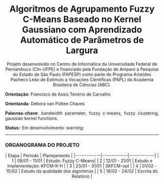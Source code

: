 <h1 align="center"> Algoritmos de Agrupamento Fuzzy C-Means Baseado no Kernel Gaussiano com Aprendizado Automático de Parâmetros de Largura </h1>

<p align="center"> Projeto desenvolvido no Centro de Informática da Universidade Federal de Pernambuco (CIn-UFPE) e financiado pela Fundação de Amparo à Pesquisa do Estado de São Paulo (FAPESP) como parte do Programa Aristides Pacheco Leão de Estímulo a Vocações Científicas (PAPL) da Academia Brasileira de Ciências (ABC). </p>
<p align="justify"><strong>Orientação</strong>: Francisco de Assis Tenório de Carvalho </p>
<p align="justify"><strong>Orientanda</strong>: Débora van Pütten Chaves </p>
<p align="justify"><strong>Palavras-chave</strong>: 	bandwidth parameter, fuzzy c-means, fuzzy clustering, gaussian kernel functions.
<p align="justify"><strong>Status</strong>:: Em desenvolvimento :warning:
<hr>

### ORGANOGRAMA DO PROJETO
<p align="center">
| Etapa | Período | Planejamento |
|-------------|-------------|-------------|
| 1 | 08/01 - 11/01 | Estudo: Fuzzy C-Means|
| 2 | 12/01 - 21/01 | Estudo e Implementação:  KFCM-K-H |
| 3 | 23/01 - 31/01 | SKFCM-opt |
| 4 | 01/02 - 15/02 | Estudo da qualidade dos algoritmos |
| 5 | 16/02 - 24/02 | Escrita do Relatório |
</p>


